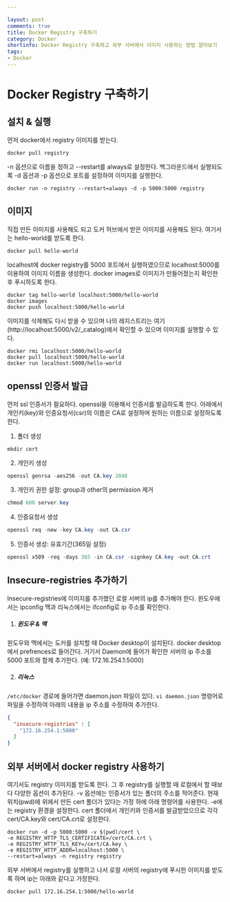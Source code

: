 ```yaml
---

layout: post
comments: true
title: Docker Registry 구축하기 
category: Docker
shortinfo: Docker Registry 구축하고 외부 서버에서 이미지 사용하는 방법 알아보기
tags:
- Docker
---
```


# Docker Registry 구축하기 



## 설치 & 실행

먼저 docker에서 registry 이미지를 받는다.

```shell
docker pull registry 
```

-n 옵션으로 이름을 정하고 --restart를 always로 설정한다. 백그라운드에서 실행되도록 -d 옵션과 -p 옵션으로 포트를 설정하여 이미지를 실행한다.

```shell
docker run -n registry --restart=always -d -p 5000:5000 registry
```



## 이미지

직접 만든 이미지를 사용해도 되고 도커 허브에서 받은 이미지를 사용해도 된다. 여기서는 hello-world를 받도록 한다.

```shell
docker pull hello-world
```

localhost에 docker registry를 5000 포트에서 실행하였으므로 localhost:5000를 이용하여 이미지 이름을 생성한다. docker images로 이미지가 만들어졌는지 확인한 후 푸시하도록 한다.

```shell
docker tag hello-world localhost:5000/hello-world
docker images
docker push localhost:5000/hello-world
```

이미지를 삭제해도 다시 받을 수 있으며 나의 레지스트리는 여기(http://localhost:5000/v2/_catalog)에서 확인할 수 있으며 이미지를 실행할 수 있다.

```shell
docker rmi localhost:5000/hello-world
docker pull localhost:5000/hello-world
docker run localhost:5000/hello-world
```



## openssl 인증서 발급

먼저 ssl 인증서가 필요하다. openssl을 이용해서 인증서를 발급하도록 한다. 아래에서 개인키(key)와 인증요청서(csr)의 이름은 CA로 설정하며 원하는 이름으로 설정하도록 한다. 

  1. 폴더 생성

```shell
mkdir cert
```

  2. 개인키 생성

```powershell
openssl genrsa -aes256 -out CA.key 2048
```

  3. 개인키 권한 설정: group과 other의 permission 제거

```powershell
chmod 600 server.key
```

  4. 인증요청서 생성

```powershell
openssl req -new -key CA.key -out CA.csr 
```

  5. 인증서 생성: 유효기간(365일 설정)

```powershell
openssl x509 -req -days 365 -in CA.csr -signkey CA.key -out CA.crt
```

## Insecure-registries 추가하기

Insecure-registries에 이미지를 추가했던 로컬 서버의 ip를 추가해야 한다. 윈도우에서는 ipconfig 맥과 리눅스에서는 ifconfig로 ip 주소를 확인한다.

  1. ##### 윈도우 & 맥

윈도우와 맥에서는 도커를 설치할 때 Docker desktop이 설치된다. docker desktop에서 prefrences로 들어간다. 거기서 Daemon에 들어가 확인한 서버의 ip 주소를 5000 포트와 함께 추가한다. (예: 172.16.254.1:5000)

  2. ##### 리눅스

`/etc/docker` 경로에 들어가면 daemon.json 파일이 있다. `vi daemon.json` 명령어로 파일을 수정하여 아래의 내용을 ip 주소를 수정하여 추가한다. 

```json
{
  "insecure-registries" : [
    "172.16.254.1:5000"
  ]
}
```



## 외부 서버에서 docker registry 사용하기

여기서도 registry 이미지를 받도록 한다. 그 후 registry를 실행할 때 로컬에서 할 때보다 다양한 옵션이 추가된다. -v 옵션에는 인증서가 있는 폴더의 주소를 적어준다. 현재 위치(pwd)에 위에서 만든 cert 폴더가 있다는 가정 하에 아래 명령어를 사용한다. -e에는 registry 환경을 설정한다. cert 폴더에서 개인키와 인증서를 발급받았으므로 각각 cert/CA.key와 cert/CA.crt로 설정한다.

```shell
docker run -d -p 5000:5000 -v $(pwd)/cert \
-e REGISTRY_HTTP_TLS_CERTIFICATE=/cert/CA.crt \ 
-e REGISTRY_HTTP_TLS_KEY=/cert/CA.key \
-e REGISTRY_HTTP_ADDR=localhost:5000 \
--restart=always -n registry registry
```

외부 서버에서 registry를 실행하고 나서 로컬 서버의 registry에 푸시한 이미지를 받도록 하며 ip는 아래와 같다고 가정한다.

```shell
docker pull 172.16.254.1:5000/hello-world
```

